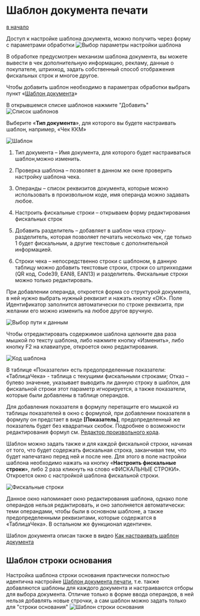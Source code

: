 # Шаблон документа печати

[в начало](README.md#навигация)

Доступ к настройке шаблона документа, можно получить через форму с параметрами обработки
![Выбор параметры настройки шаблона](media/3c1b15272f1a73f0e2a998a2f5128c26.png)

В обработке предусмотрен механизм шаблона документа, вы можете вывести в чек дополнительную информацию, рекламу, данные о покупателе, штрихкод, задать собственный способ отображения фискальных строк и многое другое.

Чтобы добавить шаблон необходимо в параметрах обработки выбрать пункт «[Шаблон документа](parameters_description.md#основные-параметры)»

В открывшемся списке шаблонов нажмите "Добавить"
![Список шаблонов](media/4c894524b75f8e6af8e860a07ec44ee6.png)

Выберите «**Тип документа**», для которого вы будете настраивать шаблон, например, «Чек ККМ»

![Шаблон](media/c3c5f0f6f14901ddd8171e9a140a8c07.png)

1. Тип документа – Имя документа, для которого будет настраиваться шаблон,можно изменить.

2. Проверка шаблона – позволяет в данном же окне проверить настройку шаблона чека.

3. Операнды – список реквизитов документа, которые можно использовать в произвольном коде, имя операнда можно задавать любое.

4. Настроить фискальные строки – открываем форму редактирования фискальных строк

5. Добавить разделитель – добавляет в шаблон чека строку-разделитель, которая позволяет печатать несколько чек, где только 1 будет фискальным, а другие текстовые с дополнительной информацией.

6. Строки чека – непосредственно строки с шаблоном, в данную таблицу можно добавить текстовые строки, строки со штрихкодами (QR код, Code39, EAN8, EAN13) и разделитель. Фискальные строки можно только редактировать.

При добавлении операнда, откроется форма со структурой документа, в ней нужно выбрать нужный реквизит и нажать кнопку «ОК». Поле Идентификатор заполнится автоматически по строке реквизита, при желании его можно изменить на любое
другое вручную.

![Выбор пути к данным](media/44d55e83dd345f5c45aa4857c5453b18.jpg)

Чтобы отредактировать содержимое шаблона щелкните два раза мышкой по тексту шаблона, либо нажмите кнопку «Изменить», либо кнопку F2 на клавиатуре, откроется окно редактирования.

![Код шаблона](media/979cb3c19f586af6a856f1a029feb126.jpg)

В таблице «Показатели» есть предопределенные показатели: «ТаблицаЧека» - таблица с текущими фискальными строками; Отказ – булево значение, указывает выводить ли данную строку в шаблон, для фискальной строки этот параметр игнорируется, а также показатели, которые были добавлены в таблице операндов.

Для добавления показателя в формулу перетащите его мышкой из таблицы показателей в окно с формулой, при добавлении показателя в формулу он предстает в виде **\[Показатель\]**, предопределенный же показатель будет без квадратных скобок.
Подробнее о возможности редактирования формул см. [Редактор произвольного кода](instruction.md#редактор-произвольного-кода).

Шаблон можно задать также и для каждой фискальной строки, начиная от того, что будет содержать фискальная строка, заканчивая тем, что будет напечатано перед ней и после нее. Для этого в поле настройки шаблона необходимо нажать на кнопку «**Настроить фискальные строки**», либо 2 раза кликнуть на слово «ФИСКАЛЬНЫЕ СТРОКИ». Откроется окно с настройкой шаблона фискальной строки.

![Фискальные строки](media/115b37eaa297b9f9d89bb3e1dddf30a7.jpg)

Данное окно напоминает окно редактирования шаблона, однако поле операндов нельзя редактировать, и оно заполняется автоматически: теми операндами, чтобы были в основном шаблоне, а также предопределенными реквизитами, которые содержатся в «ТаблицаЧека». В остальном же функционал идентичен.

Шаблон документа описан также в видео [Как настраивать шаблон документа](https://www.youtube.com/watch?v=gqETo0CXHRM)

## Шаблон строки основания

Настройка шаблона строки основания практически полностью идентична настройке [Шаблон документа печати](#шаблон-документа-печати), т.е. также добавляются шаблоны для каждого документа и настраиваются отборы для выбора документа. Отличие только в форме ввода операндов, в ней нельзя добавлять новые строчки, а сам шаблон можно задать только для "строки основания"
![Шаблон строки основания](media/template_string_basis.png)
